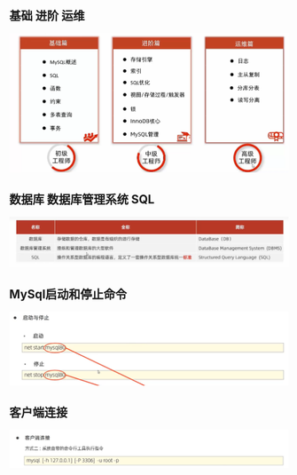## 基础 进阶 运维

![image-20230725161328727](基础笔记.assets/image-20230725161328727.png)





## 数据库 数据库管理系统 SQL

![image-20230725161733209](基础笔记.assets/image-20230725161733209.png)





## MySql启动和停止命令

![image-20230725163714691](基础笔记.assets/image-20230725163714691.png)



## 客户端连接

![image-20230725163915944](基础笔记.assets/image-20230725163915944.png)